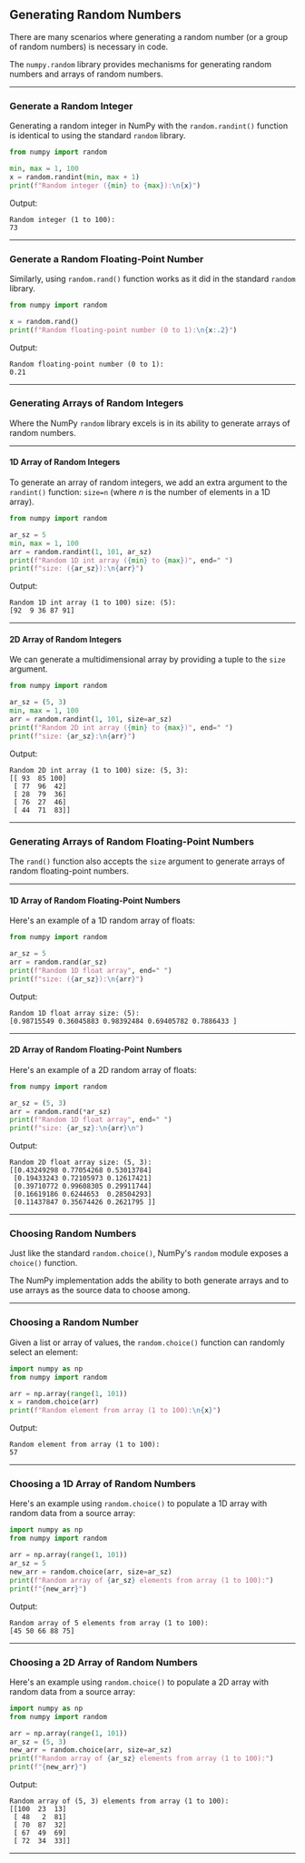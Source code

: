## Generating Random Numbers

There are many scenarios where generating a random number (or a group of
random numbers) is necessary in code.

The `numpy.random` library provides mechanisms for generating random 
numbers and arrays of random numbers.

---

### Generate a Random Integer

Generating a random integer in NumPy with the `random.randint()` function
is identical to using the standard `random` library.

```python
from numpy import random

min, max = 1, 100
x = random.randint(min, max + 1)
print(f"Random integer ({min} to {max}):\n{x}")
```

Output:

```
Random integer (1 to 100):
73
```

---

### Generate a Random Floating-Point Number

Similarly, using `random.rand()` function works as it did in the standard
`random` library.

```python
from numpy import random

x = random.rand()
print(f"Random floating-point number (0 to 1):\n{x:.2}")
```

Output:

```
Random floating-point number (0 to 1):
0.21
```

---

### Generating Arrays of Random Integers

Where the NumPy `random` library excels is in its ability to generate
arrays of random numbers.

---

#### 1D Array of Random Integers

To generate an array of random integers, we add an extra argument to the
`randint()` function: `size=n` (where *n* is the number of elements in a 
1D array).

```python
from numpy import random

ar_sz = 5
min, max = 1, 100
arr = random.randint(1, 101, ar_sz)
print(f"Random 1D int array ({min} to {max})", end=" ")
print(f"size: ({ar_sz}):\n{arr}")
```

Output:

```
Random 1D int array (1 to 100) size: (5):
[92  9 36 87 91]
```

---

#### 2D Array of Random Integers

We can generate a multidimensional array by providing a tuple to the
`size` argument.

```python
from numpy import random

ar_sz = (5, 3)
min, max = 1, 100
arr = random.randint(1, 101, size=ar_sz)
print(f"Random 2D int array ({min} to {max})", end=" ")
print(f"size: {ar_sz}:\n{arr}")
```

Output:

```
Random 2D int array (1 to 100) size: (5, 3):
[[ 93  85 100]
 [ 77  96  42]
 [ 28  79  36]
 [ 76  27  46]
 [ 44  71  83]]
```

---

### Generating Arrays of Random Floating-Point Numbers

The `rand()` function also accepts the `size` argument to generate
arrays of random floating-point numbers.

---

#### 1D Array of Random Floating-Point Numbers

Here's an example of a 1D random array of floats:

```python
from numpy import random

ar_sz = 5
arr = random.rand(ar_sz)
print(f"Random 1D float array", end=" ")
print(f"size: ({ar_sz}):\n{arr}")
```

Output:

```
Random 1D float array size: (5):
[0.98715549 0.36045883 0.98392484 0.69405782 0.7886433 ]
```

---

#### 2D Array of Random Floating-Point Numbers

Here's an example of a 2D random array of floats:

```python
from numpy import random

ar_sz = (5, 3)
arr = random.rand(*ar_sz)
print(f"Random 1D float array", end=" ")
print(f"size: {ar_sz}:\n{arr}\n")
```

Output:

```
Random 2D float array size: (5, 3):
[[0.43249298 0.77054268 0.53013784]
 [0.19433243 0.72105973 0.12617421]
 [0.39710772 0.99608305 0.29911744]
 [0.16619186 0.6244653  0.28504293]
 [0.11437847 0.35674426 0.2621795 ]]
```

---

### Choosing Random Numbers

Just like the standard `random.choice()`, NumPy's `random` module
exposes a `choice()` function.

The NumPy implementation adds the ability to both generate arrays and
to use arrays as the source data to choose among.

---

### Choosing a Random Number

Given a list or array of values, the `random.choice()` function can
randomly select an element:

```python
import numpy as np
from numpy import random

arr = np.array(range(1, 101))
x = random.choice(arr)
print(f"Random element from array (1 to 100):\n{x}")
```

Output:

```
Random element from array (1 to 100):
57
```

---

### Choosing a 1D Array of Random Numbers

Here's an example using `random.choice()` to populate a 1D array with
random data from a source array:

```python
import numpy as np
from numpy import random

arr = np.array(range(1, 101))
ar_sz = 5
new_arr = random.choice(arr, size=ar_sz)
print(f"Random array of {ar_sz} elements from array (1 to 100):")
print(f"{new_arr}")
```

Output:

```
Random array of 5 elements from array (1 to 100):
[45 50 66 88 75]
```

---

### Choosing a 2D Array of Random Numbers

Here's an example using `random.choice()` to populate a 2D array with
random data from a source array:

```python
import numpy as np
from numpy import random

arr = np.array(range(1, 101))
ar_sz = (5, 3)
new_arr = random.choice(arr, size=ar_sz)
print(f"Random array of {ar_sz} elements from array (1 to 100):")
print(f"{new_arr}")
```

Output:

```
Random array of (5, 3) elements from array (1 to 100):
[[100  23  13]
 [ 48   2  81]
 [ 70  87  32]
 [ 67  49  69]
 [ 72  34  33]]
```

---
